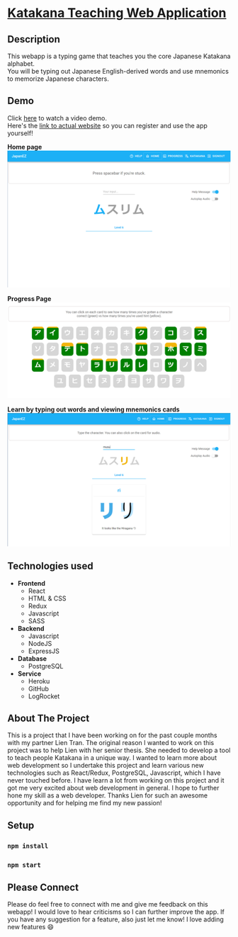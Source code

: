 # [Katakana Teaching Web Application](https://tale97.github.io/KatakanaTeachingWebapp/)

## Description

This webapp is a typing game that teaches you the core Japanese Katakana alphabet.  
You will be typing out Japanese English-derived words and use mnemonics to memorize Japanese characters.

## Demo

Click [here](https://youtu.be/wIK9oneUrDg) to watch a video demo.  
Here's the [link to actual website](https://tale97.github.io/KatakanaTeachingWebapp/) so you can register and use the app yourself!

**Home page**  
![Home Page](./images/homepage.PNG?raw=true)

**Progress Page**  
![Progress Page](./images/progress.PNG?raw=true)

**Learn by typing out words and viewing mnemonics cards**  
![Example Usage](./images/Learn.PNG?raw=true)

## Technologies used

- **Frontend**
  - React
  - HTML & CSS
  - Redux
  - Javascript
  - SASS
- **Backend**
  - Javascript
  - NodeJS
  - ExpressJS
- **Database**
  - PostgreSQL
- **Service**
  - Heroku
  - GitHub
  - LogRocket
  
## About The Project
This is a project that I have been working on for the past couple months with my partner Lien Tran. The original reason I wanted to work on this project was to help Lien with her senior thesis. She needed to develop a tool to teach people Katakana in a unique way. I wanted to learn more about web development so I undertake this project and learn various new technologies such as React/Redux, PostgreSQL, Javascript, which I have never touched before. I have learn a lot from working on this project and it got me very excited about web development in general. I hope to further hone my skill as a web developer. Thanks Lien for such an awesome opportunity and for helping me find my new passion!

## Setup
### `npm install`
### `npm start`

## Please Connect
Please do feel free to connect with me and give me feedback on this webapp! I would love to hear criticisms so I can further improve the app. If you have any suggestion for a feature, also just let me know! I love adding new features :smile:
